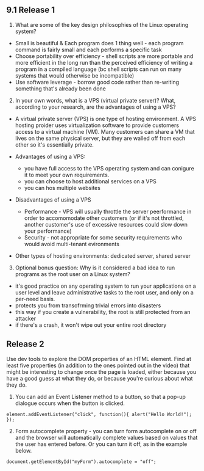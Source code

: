 ## 9.1 Release 1
1. What are some of the key design philosophies of the Linux operating system?

  * Small is beautiful & Each program does 1 thing well - each program command is fairly small and each performs a specific task
  * Choose portability over efficiency - shell scripts are more portable and more efficient in the long run than the perceived efficiency of writing a program in a compiled language (bc shell scripts can run on many systems that would otherwise be incompatible)
  * Use software leverage - borrow good code rather than re-writing something that's already been done

2. In your own words, what is a VPS (virtual private server)? What, according to your research, are the advantages of using a VPS?

  * A virtual private server (VPS) is one type of hosting environment. A VPS hosting proider uses virtualization software to provide customers access to a virtual machine (VM). Many customers can share a VM that lives on the same physical server, but they are walled off from each other so it's essentially private.

  * Advantages of using a VPS:
    * you have full access to the VPS operating system and can conigure it to meet your own requirements.
    * you can choose to host additional services on a VPS
    * you can hos multiple websites

  * Disadvantages of using a VPS
    * Performance - VPS will usually throttle the server peerformance in order to accomomodate other customers (or if it's not throttled, another customer's use of excessive resources could slow down your performance)
    * Security - not appropriate for some security requirements who would avoid multi-tenant evironments

  * Other types of hosting environments: dedicated server, shared server

3. Optional bonus question: Why is it considered a bad idea to run programs as the root user on a Linux system?

  * it's good practice on any operating system to run your applications on a user level and leave administrative tasks to the root user, and only on a per-need basis.
  * protects you from transofrming trivial errors into disasters
  * this way if you create a vulnerability, the root is still protected from an attacker
  * if there's a crash, it won't wipe out your entire root directory

## Release 2

Use dev tools to explore the DOM properties of an HTML element. Find at least five properties (in addition to the ones pointed out in the video) that might be interesting to change once the page is loaded, either because you have a good guess at what they do, or because you're curious about what they do.

1. You can add an Event Listener method to a button, so that a pop-up dialogue occurs when the button is clicked.

```element.addEventListener("click", function(){ alert("Hello World!"); });```

2. Form autocomplete property - you can turn form autocomplete on or off and the browser will automatically complete values based on values that the user has entered before. Or you can turn it off, as in the example below.

```document.getElementById("myForm").autocomplete = "off";```


